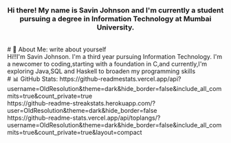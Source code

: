 <h3 align = "center">Hi there! My name is Savin Johnson and I'm
currently a student pursuing a degree in Information Technology at
Mumbai University.</h3>
<br>
# 💫 About Me:
write about yourself
<br>
Hi!!I'm Savin Johnson.
I'm a third year pursuing Information Technology.
I'm a newcomer to coding,starting with a foundation in C,and currently,I'm exploring Java,SQL and Haskell to broaden my programming skills 
<br>
# 📊 GitHub Stats:
https://github-readmestats.vercel.app/api?username=OldResolution&theme=dark&hide_border=false&include_all_commits=true&count_private=true<br/>
https://github-readme-streakstats.herokuapp.com/?user=OldResolution&theme=dark&hide_border=false<br/>
https://github-readme-stats.vercel.app/api/toplangs/?username=OldResolution&theme=dark&hide_border=false&include_all_commits=true&count_private=true&layout=compact
